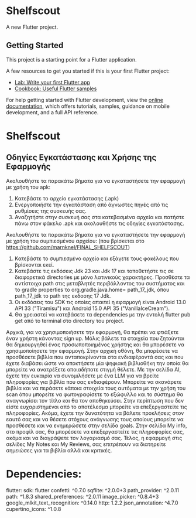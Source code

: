 # Shelfscout

A new Flutter project.

## Getting Started

This project is a starting point for a Flutter application.

A few resources to get you started if this is your first Flutter project:

- [Lab: Write your first Flutter app](https://docs.flutter.dev/get-started/codelab)
- [Cookbook: Useful Flutter samples](https://docs.flutter.dev/cookbook)

For help getting started with Flutter development, view the
[online documentation](https://docs.flutter.dev/), which offers tutorials,
samples, guidance on mobile development, and a full API reference.

# Shelfscout
## Οδηγίες Εγκατάστασης και Χρήσης της Εφαρμογής

Ακολουθήστε τα παρακάτω βήματα για να εγκαταστήσετε την εφαρμογή με χρήση του apk:

 1. Κατεβάστε το αρχείο εγκατάστασης (.apk)
 2. Ενεργοποιήστε την εγκατάσταση από άγνωστες πηγές από τις ρυθμίσεις της συσκευής σας.
 3. Αναζητήστε στην συσκευή σας στα κατεβασμένα αρχεία και πατήστε πάνω στον φάκελο .apk και ακολουθήστε τις οδηγίες εγκατάστασης.

Ακολουθήστε τα παρακάτω βήματα για να εγκαταστήσετε την εφαρμογή με χρήση του συμπιεσμένου αρχείου: (που βρίσκεται στο https://github.com/marnknel/FINAL_SHELFSCOUT)

1. Κατεβάστε το συμπιεσμένο αρχείο και εξάγετε τους φακέλους που βρίσκονται εκεί.
2. Κατεβάστε τις εκδόσεις Jdk 23 και Jdk 17 και τοποθετήστε τις σε διαφορετικά directories με μόνο λατινικούς χαρακτήρες. Προσθέστε τα αντίστοιχα path στις μεταβλητές περιβάλλοντος του συστήματος και το gradle properties το org.gradle.java.home= path_17_jdk, όπου path_17_jdk το path της εκδοσης 17 Jdk.
3. Οι εκδόσεις του SDK τις οποίες απαιτεί η εφαρμογή είναι Android 13.0 ΑPI 33 ("Tiramisu") και Android 15.0 ΑPI 35 ("VanillaIceCream").
4. Θα χρειαστεί να κατεβάσετε τα dependencies με την εντολή flutter pub get από το terminal στο directory του project. 
 
  Αρχικά, για να χρησιμοποιήσετε την εφαρμογή, θα πρέπει να φτιάξετε έναν χρήστη κάνοντας sign up. Μόλις βάλετε τα στοιχεία που ζητούνται θα δημιουργηθεί ένας προσωποποιημένος χρήστης και θα μπορέσετε να χρησιμοποίησετε την εφαρμογή. Στην αρχική οθόνη, θα μπορέσετε να προσθέσετε βιβλία που ανταποκρίνονται στα ενδιαφέροντά σας και που έχετε διαβάσει ώστε να αποκτήσετε μία ψηφιακή βιβλιοθήκη την οποία θα μπορείτε να ανατρέξετε οποιαδήποτε στιγμή θέλετε. Με την σελίδα AI, έχετε την ευκαιρία να συνομιλήσετε με ένα LLM για να βρείτε πληροφορίες για βιβλία που σας ενδιαφέρουν. Mπορείτε να σκανάρετε βιβλία και να περάσετε κάποια στοιχεία τους αυτόματα με την χρήση του scan όπου μπορείτε να φωτογραφίσετε το εξώφυλλο και το σύστημα θα αναγνωρίσει τον τίτλο και θα τον αποθηκεύσει. Στην περίπτωση που δεν είστε ευχαριστημένοι από το αποτέλεσμα μπορείτε να επεξεργαστείτε τις πληροφορίες. Ακόμα, έχετε την δυνατότητα να βάλετε προκλήσεις στον εαυτό σας και να θέσετε στόχους ανάγνωσης τους οποίους μπορείτε να προσθέσετε και να ενημερώσετε στην σελίδα goals. Στην σελίδα My info, στο προφίλ σας, θα μπορέσετε να επεξεργαστείτε τις πληροφορίες σας, ακόμα και να διαγράψετε τον λογαριασμό σας. Τέλος, η εφαρμογή στις σελίδες My Notes και My Reviews, σας επιτρέπουν να διατηρείτε σημειώσες για τα βιβλία αλλά και κριτικές.

# Dependencies:
  flutter:
    sdk: flutter
  confetti: ^0.7.0
  sqflite: ^2.0.0+3
  path_provider: ^2.0.11 
  path: ^1.8.3
  shared_preferences: ^2.0.11
  image_picker: ^0.8.4+3
  google_mlkit_text_recognition: ^0.14.0
  http: 1.2.2
  json_annotation: ^4.7.0
  cupertino_icons: ^1.0.8

